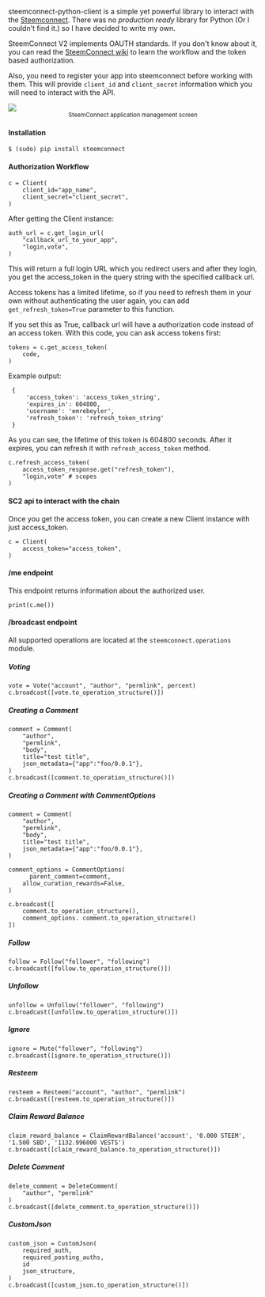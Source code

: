 steemconnect-python-client is a simple yet powerful library to interact with the [Steemconnect](https://steemconnect.com). There was no *production ready* library for Python (Or I couldn't find it.) so I have decided to write my own.

SteemConnect V2 implements OAUTH standards. If you don't know about it, you can read the [SteemConnect wiki](https://github.com/steemit/steemconnect/wiki/OAuth-2) to learn the workflow and the token based authorization.

Also, you need to register your app into steemconnect before working with them. This will provide ```client_id``` and ```client_secret``` information which you will need to interact with the API.

<img src="https://s14.postimg.cc/keqd7rrht/Screen_Shot_2018-04-19_at_7.54.58_PM.png">
<center><sup>SteemConnect application management screen</sup></center>

#### Installation

```
$ (sudo) pip install steemconnect
```

#### Authorization Workflow

```
c = Client(
	client_id="app_name",
	client_secret="client_secret",
)
```

After getting the Client instance:

```
auth_url = c.get_login_url(
    "callback_url_to_your_app",
    "login,vote",
)
```

This will return a full login URL which you redirect users and after they login, you get the access_token in the query string with the specified callback url.

Access tokens has a limited lifetime, so if you need to refresh them in your own without authenticating the user again, you can add ```get_refresh_token=True``` parameter to this function.

If you set this as True, callback url will have a authorization code instead of an access token. With this code, you can ask access tokens first:

```
tokens = c.get_access_token(
    code,
) 
```

Example output:

```
 {
     'access_token': 'access_token_string',
     'expires_in': 604800,
     'username': 'emrebeyler',
     'refresh_token': 'refresh_token_string'
 }
```

As you can see, the lifetime of this token is 604800 seconds. After it expires, you can refresh it with ```refresh_access_token``` method.

```
c.refresh_access_token(
    access_token_response.get("refresh_token"),
    "login,vote" # scopes
)
```

#### SC2 api to interact with the chain

Once you get the access token, you can create a new Client instance with just access_token.

```
c = Client(
    access_token="access_token",
)
```

#### /me endpoint

This endpoint returns information about the authorized user.

```
print(c.me())
```

#### /broadcast endpoint

All supported operations are located at the ```steemconnect.operations``` module.

##### Voting

```
vote = Vote("account", "author", "permlink", percent)
c.broadcast([vote.to_operation_structure()])
```

##### Creating a Comment

```
comment = Comment(
    "author",
    "permlink",
    "body",
    title="test title",
    json_metadata={"app":"foo/0.0.1"},
)
c.broadcast([comment.to_operation_structure()])

```

##### Creating a Comment with CommentOptions

```
comment = Comment(
    "author",
    "permlink",
    "body",
    title="test title",
    json_metadata={"app":"foo/0.0.1"},
)
    
comment_options = CommentOptions(
	  parent_comment=comment,
    allow_curation_rewards=False,
)

c.broadcast([
	comment.to_operation_structure(),
	comment_options. comment.to_operation_structure()
])

```

##### Follow

```
follow = Follow("follower", "following")
c.broadcast([follow.to_operation_structure()])
```

##### Unfollow

```
unfollow = Unfollow("follower", "following")
c.broadcast([unfollow.to_operation_structure()])
```

##### Ignore

```
ignore = Mute("follower", "following")
c.broadcast([ignore.to_operation_structure()])
```

##### Resteem

```
resteem = Resteem("account", "author", "permlink")
c.broadcast([resteem.to_operation_structure()])
```

##### Claim Reward Balance

```
claim_reward_balance = ClaimRewardBalance('account', '0.000 STEEM', '1.500 SBD', '1132.996000 VESTS')
c.broadcast([claim_reward_balance.to_operation_structure()])
```

##### Delete Comment

```
delete_comment = DeleteComment(
    "author", "permlink"
)
c.broadcast([delete_comment.to_operation_structure()])
```

##### CustomJson

```
custom_json = CustomJson(
    required_auth,
    required_posting_auths,
    id
    json_structure,
)
c.broadcast([custom_json.to_operation_structure()])

```
